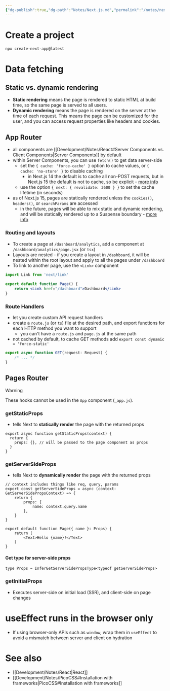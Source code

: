 ```yaml
---
{"dg-publish":true,"dg-path":"Notes/Next.js.md","permalink":"/notes/next-js/","tags":["language/react"]}
---
```



# Create a project

```bash
npx create-next-app@latest
```

# Data fetching

## Static vs. dynamic rendering

- **Static rendering** means the page is rendered to static HTML at build time, so the same page is served to all users.
- **Dynamic rendering** means the page is rendered on the server at the time of each request. This means the page can be customized for the user, and you can access request properties like headers and cookies.

## App Router

- all components are [[Development/Notes/React#Server Components vs. Client Components\|Server Components]] by default
- within Server Components, you can use `fetch()` to get data server-side
    - set the `{ cache: 'force-cache' }` option to cache values, or `{ cache: 'no-store' }` to disable caching
        - in Next.js 14 the default is to cache all non-POST requests, but in Next.js 15 the default is not to cache, so be explicit - [more info](https://x.com/leeerob/status/1803824227704877236)
    - use the option `{ next: { revalidate: 3600 } }` to set the cache lifetime (in seconds)
- as of Next.js 15, pages are statically rendered unless the `cookies()`, `headers()`, or `searchParams` are accessed
    - in the future, pages will be able to mix static and dynamic rendering, and will be statically rendered up to a Suspense boundary - [more info](https://x.com/leeerob/status/1803904284213293327)

### Routing and layouts

- To create a page at `/dashboard/analytics`, add a component at `/dashboard/analytics/page.jsx` (or `tsx`)
- Layouts are nested - if you create a layout in `/dashboard`, it will be nested within the root layout and apply to all the pages under `/dashboard`
- To link to another page, use the `<Link>` component

```jsx
import Link from 'next/link'
 
export default function Page() {
    return <Link href="/dashboard">Dashboard</Link>
}
```

### Route Handlers

- let you create custom API request handlers
- create a `route.js` (or `ts`) file at the desired path, and export functions for each HTTP method you want to support
    - you can't have a `route.js` and `page.js` at the same path
- not cached by default, to cache GET methods add `export const dynamic = 'force-static'`

```ts
export async function GET(request: Request) {
    /* ... */
}
```

## Pages Router

> [!warning]
> These hooks cannot be used in the `App` component (`_app.js`).

### getStaticProps

- tells Next to **statically render** the page with the returned props

```tsx
export async function getStaticProps(context) {
  return {
    props: {}, // will be passed to the page component as props
  }
}
```

### getServerSideProps

- tells Next to **dynamically render** the page with the returned props

```tsx
// context includes things like req, query, params
export const getServerSideProps = async (context: GetServerSidePropsContext) => {
	return {
		props: {
			name: context.query.name
		},
	}
}

export default function Page({ name }: Props) {
    return (
        <Text>Hello {name}!</Text>
    )
}
```

#### Get type for server-side props

```tsx
type Props = InferGetServerSidePropsType<typeof getServerSideProps>
```

### getInitialProps

- Executes server-side on initial load (SSR), and client-side on page changes

# useEffect runs in the browser only

- If using browser-only APIs such as `window`, wrap them in `useEffect` to avoid a mismatch between server and client on hydration

# See also

- [[Development/Notes/React\|React]]
- [[Development/Notes/PicoCSS#Installation with frameworks\|PicoCSS#Installation with frameworks]]
